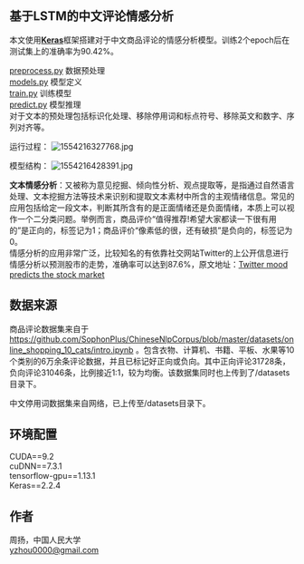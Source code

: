 ## 基于LSTM的中文评论情感分析
本文使用[**Keras**](https://keras.io/)框架搭建对于中文商品评论的情感分析模型。训练2个epoch后在测试集上的准确率为90.42%。

[preprocess.py](https://github.com/yang-zhou-x/assignments/blob/master/lstm_sentiment_analysis/preprocess.py) 数据预处理  
[models.py](https://github.com/yang-zhou-x/assignments/blob/master/lstm_sentiment_analysis/models.py) 模型定义  
[train.py](https://github.com/yang-zhou-x/assignments/blob/master/lstm_sentiment_analysis/train.py) 训练模型  
[predict.py](https://github.com/yang-zhou-x/assignments/blob/master/lstm_sentiment_analysis/predict.py) 模型推理  
对于文本的预处理包括标识化处理、移除停用词和标点符号、移除英文和数字、序列对齐等。  

运行过程：
![1554216327768.jpg](https://i.loli.net/2019/04/02/5ca37626ad6e1.jpg)

模型结构：
![1554216428391.jpg](https://i.loli.net/2019/04/02/5ca37626ac5c0.jpg)


**文本情感分析**：又被称为意见挖掘、倾向性分析、观点提取等，是指通过自然语言处理、文本挖掘方法等技术来识别和提取文本素材中所含的主观情绪信息。常见的应用包括给定一段文本，判断其所含有的是正面情绪还是负面情绪，本质上可以视作一个二分类问题。举例而言，商品评价“值得推荐!希望大家都读一下很有用的”是正向的，标签记为1；商品评价“像素低的很，还有破损”是负向的，标签记为0。  
情感分析的应用非常广泛，比较知名的有依靠社交网站Twitter的上公开信息进行情感分析以预测股市的走势，准确率可以达到87.6%，原文地址：[Twitter mood predicts the stock market](https://arxiv.org/pdf/1010.3003.pdf)

## 数据来源
商品评论数据集来自于 https://github.com/SophonPlus/ChineseNlpCorpus/blob/master/datasets/online_shopping_10_cats/intro.ipynb
。包含衣物、计算机、书籍、平板、水果等10个类别的6万余条评论数据，并且已标记好正向或负向。其中正向评论31728条，负向评论31046条，比例接近1:1，较为均衡。该数据集同时也上传到了/datasets目录下。

中文停用词数据集来自网络，已上传至/datasets目录下。

## 环境配置
CUDA==9.2  
cuDNN==7.3.1  
tensorflow-gpu==1.13.1  
Keras==2.2.4  

## 作者
周扬，中国人民大学  
yzhou0000@gmail.com
